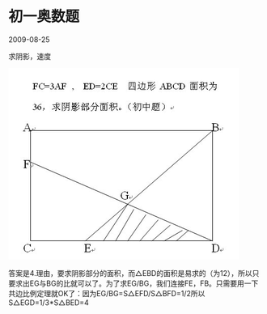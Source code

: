 # 初一奥数题
2009-08-25


求阴影，速度

![](377adab44aed2e73efb61f368701a18b87d6fa49.jpeg)


答案是4.理由，要求阴影部分的面积，而△EBD的面积是易求的（为12），所以只要求出EG与BG的比就可以了。为了求EG/BG，我们连接FE，FB。只需要用一下共边比例定理就OK了：因为EG/BG=S△EFD/S△BFD=1/2所以S△EGD=1/3*S△BED=4
